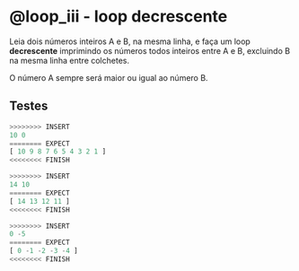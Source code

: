 # @loop_iii - loop decrescente

Leia dois números inteiros A e B, na mesma linha, e faça um loop **decrescente** imprimindo os números todos inteiros entre A e B, excluindo B na mesma linha entre colchetes.

O número A sempre será maior ou igual ao número B.

## Testes

```py
>>>>>>>> INSERT
10 0
======== EXPECT
[ 10 9 8 7 6 5 4 3 2 1 ]
<<<<<<<< FINISH
```

```py
>>>>>>>> INSERT
14 10
======== EXPECT
[ 14 13 12 11 ]
<<<<<<<< FINISH
```

```py
>>>>>>>> INSERT
0 -5
======== EXPECT
[ 0 -1 -2 -3 -4 ]
<<<<<<<< FINISH

```
